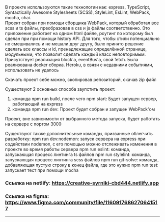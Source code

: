 В проекте использоуются такие технологии как: express, TypeScript, Syntactically Awesome Stylesheets (SCSS), StyleLint, EsLint, WebPack, mocha, chai.   
Проект собран при помощи сборщика WebPack, который обработал все scss и ts файлы, преобразовав в css и js файлы соответственно.
Это приложение работает на одном html файле, роутинг по которому был сделан при при помощи history API.
Для того, чтобы стили потенциально не смешивались и не мешали друг другу, было принято решение сделать все классы и id, пренадлежащие определённой странице, модульными, что позволит сделать каждый класс неповторимым.
Присутствует реализация block'а, eventBus'а, свой fetch.
Была реализована docker сборка. 
Heroku, в связи с недавними событиями, использовать не удалось

Скачать проект себе можно, скопировав репозиторий, скачав zip файл

Существуют 2 основных способа заупстить проект: 
1) команда npm run build, после чего npm start: Будет запущен сервер, работающий на express
2) команда npm run dev: Проект будет собран и запущен WebPack'ом

Проект, вне зависимости от выбранного метода запуска, будет работать на сервере с портом 3000

Существуют также дополнительные команды, призванные облегчить разработку: 
npm run dev:nodemon: запуск сервера на express при содействии nodemon, с его помощью можно отслеживать изменения в проекте во время работы сервера
npm run eslint: команда, запускающая процесс линтинга ts файлов
npm run stylelint: команда, запускающая процесс линтинга scss файлов
npm run git-solve: команда, добавляющая пустую строку в конец файла, где это нужно
npm run test: запускает тест при помощи mocha

### Ссылка на netlify: https://creative-syrniki-cbd444.netlify.app

### Ссылка на figma: https://www.figma.com/community/file/1160917686270641517
---
